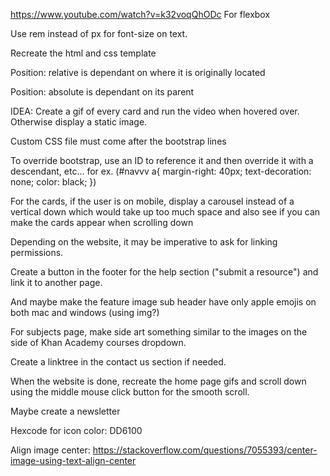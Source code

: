 https://www.youtube.com/watch?v=k32voqQhODc
For flexbox

Use rem instead of px for font-size on text.

Recreate the html and css template

Position: relative is dependant on where it is originally located

Position: absolute is dependant on its parent

IDEA: 
Create a gif of every card and run the video when hovered over. Otherwise display a static image.

Custom CSS file must come after the bootstrap lines

To override bootstrap, use an ID to reference it and then override it with a descendant, etc...
for ex. (#navvv a{
  margin-right: 40px;
  text-decoration: none;
  color: black;
})

For the cards, if the user is on mobile, display a carousel instead of a vertical down which would take up too much space
and also see if you can make the cards appear when scrolling down

Depending on the website, it may be imperative to ask for linking permissions.

Create a button in the footer for the help section ("submit a resource") and link it to another page.

And maybe make the feature image sub header have only apple emojis on both mac and windows (using img?)

For subjects page, make side art something similar to the images on the side of Khan Academy courses dropdown.

Create a linktree in the contact us section if needed.

When the website is done, recreate the home page gifs and scroll down using the middle mouse click button for the smooth scroll.

Maybe create a newsletter

Hexcode for icon color: DD6100

Align image center:
https://stackoverflow.com/questions/7055393/center-image-using-text-align-center